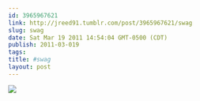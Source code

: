 ```yaml
---
id: 3965967621
link: http://jreed91.tumblr.com/post/3965967621/swag
slug: swag
date: Sat Mar 19 2011 14:54:04 GMT-0500 (CDT)
publish: 2011-03-019
tags: 
title: #swag
layout: post
---
```




![](http://25.media.tumblr.com/tumblr_liblxl0uTF1qi8pkco1_500.jpg)


